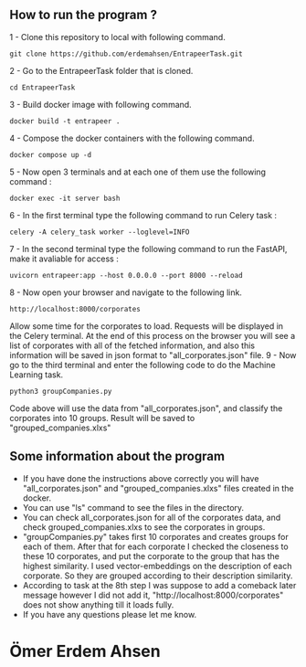 ## How to run the program ?

1 - Clone this repository to local with following command.
```
git clone https://github.com/erdemahsen/EntrapeerTask.git
```
2 - Go to the EntrapeerTask folder that is cloned.
```
cd EntrapeerTask
```
3 - Build docker image with following command.
```
docker build -t entrapeer .
```
4 - Compose the docker containers with the following command.
```
docker compose up -d
``` 
5 - Now open 3 terminals and at each one of them use the following command :
```
docker exec -it server bash
```
6 - In the first terminal type the following command to run Celery task :
```
celery -A celery_task worker --loglevel=INFO
```
7 - In the second terminal type the following command to run the FastAPI, make it avaliable for access :
```
uvicorn entrapeer:app --host 0.0.0.0 --port 8000 --reload
```
8 - Now open your browser and navigate to the following link.
```
http://localhost:8000/corporates
```
Allow some time for the corporates to load. Requests will be displayed in the Celery terminal.
At the end of this process on the browser you will see a list of corporates with all of the fetched information, and also this information will be saved in json format to "all_corporates.json" file.
9 - Now go to the third terminal and enter the following code to do the Machine Learning task.
```
python3 groupCompanies.py
```
Code above will use the data from "all_corporates.json", and classify the corporates into 10 groups. Result will be saved to "grouped_companies.xlxs"

## Some information about the program

- If you have done the instructions above correctly you will have "all_corporates.json" and "grouped_companies.xlxs" files created in the docker.
- You can use "ls" command to see the files in the directory. 
- You can check all_corporates.json for all of the corporates data, and check grouped_companies.xlxs to see the corporates in groups.
- "groupCompanies.py" takes first 10 corporates and creates groups for each of them. After that for each corporate I checked the closeness to these 10 corporates, and put the corporate to the group that has the highest similarity. I used vector-embeddings on the description of each corporate. So they are grouped according to their description similarity.
- According to task at the 8th step I was suppose to add a comeback later message however I did not add it, "http://localhost:8000/corporates" does not show anything till it loads fully.
- If you have any questions please let me know.

# Ömer Erdem Ahsen
